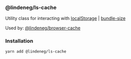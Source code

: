 ### @lindeneg/ls-cache

Utility class for interacting with [localStorage](https://developer.mozilla.org/en-US/docs/Web/API/Window/localStorage) | [bundle-size](https://bundlephobia.com/package/@lindeneg/ls-cache)

Used by: [@lindeneg/browser-cache](https://github.com/lindeneg/cl-react-hooks/tree/master/packages/browser-cache)

### Installation

`yarn add @lindeneg/ls-cache`
